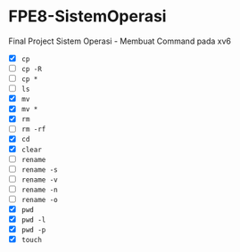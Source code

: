 # FPE8-SistemOperasi

Final Project Sistem Operasi - Membuat Command pada xv6

- [X] `cp`
- [ ] `cp -R`
- [ ] `cp *`
- [ ] `ls`
- [X] `mv`
- [X] `mv *`
- [X] `rm`
- [ ] `rm -rf`
- [X] `cd`
- [X] `clear`
- [ ] `rename`
- [ ] `rename -s`
- [ ] `rename -v`
- [ ] `rename -n`
- [ ] `rename -o`
- [X] `pwd`
- [X] `pwd -l`
- [X] `pwd -p`
- [X] `touch`
